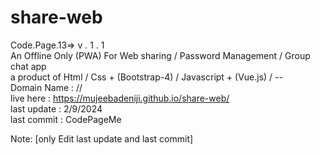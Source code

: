 # share-web
Code.Page.13=> v . 1 . 1 <br>
An Offline Only (PWA) For Web sharing / Password Management / Group chat app <br>
a product of Html / Css + (Bootstrap-4) / Javascript + (Vue.js) / -- <br>
Domain Name : // <br>
live here : https://mujeebadeniji.github.io/share-web/ <br>
last update : 2/9/2024 <br>
last commit : CodePageMe <br>

Note: [only Edit last update and last commit]
